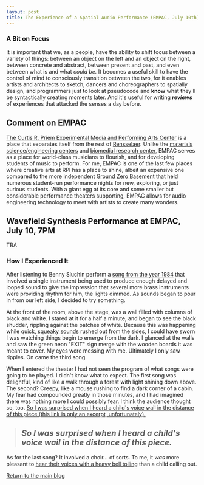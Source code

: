 ```yaml
---
layout: post
title: The Experience of a Spatial Audio Performance (EMPAC, July 10th)
---
```

### A Bit on Focus

It is important that we, as a people, have the ability to shift focus between a variety of things: between an object on the left and an object on the right, between concrete and abstract, between present and past, and even between what is and what _could be._ 
It becomes a useful skill to have the control of mind to consciously transition between the two, for it enables artists and architects to sketch, dancers and choreographers to spatially design, and programmers just to look at pseudocode and **know** what they'll be syntactically creating moments later.
And it's useful for writing _**reviews**_ of experiences that attacked the senses a day before.

## Comment on EMPAC

[The Curtis R. Priem Experimental Media and Performing Arts Center](http://empac.rpi.edu/) is a place that separates itself from the rest of [Rensselaer](http://rpi.edu/). Unlike the [materials science/engineering centers](http://manufacturing.eng.rpi.edu/MILL) and [biomedial research center](http://biotech.rpi.edu/), EMPAC serves as a place for world-class musicians to flourish, and for developing students of music to perform. For me, EMPAC is one of the last few places where creative arts at RPI has a place to shine, albeit an expensive one compared to the more independent [Ground Zero Basement](https://www.facebook.com/GZBasement/) that held numerous student-run performance nights for new, exploring, or just curious students. With a giant egg at its core and some smaller but considerable performance theaters supporting, EMPAC allows for audio engineering technology to meet with artists to create many wonders.

## Wavefield Synthesis Performance at EMPAC, July 10, 7PM

TBA

### How I Experienced It
After listening to Benny Sluchin perform a [song from the year 1984](https://www.youtube.com/watch?v=PuS0UUOwYag) that involved a single instrument being used to produce enough delayed and looped sound to give the impression that several more brass instruments were providing rhythm for him, the lights dimmed. As sounds began to pour in from our left side, I decided to try something. 

At the front of the room, above the stage, was a wall filled with columns of black and white. I stared at it for a half a minute, and began to see the black shudder, rippling against the patches of white. Because this was happening while [quick, squeaky sounds](https://soundcloud.com/h-parra/i-have-come-like-a-butterfly) rushed out from the sides, I could have sworn I was watching things begin to emerge from the dark. I glanced at the walls and saw the green neon "EXIT" sign merge with the wooden boards it was meant to cover. My eyes were messing with me. Ultimately I only saw ripples. On came the third song.

When I entered the theater I had not seen the program of what songs were going to be played. I didn't know what to expect. The first song was delightful, kind of like a walk through a forest with light shining down above. The second? Creepy, like a mouse rushing to find a dark corner of a cabin. My fear had compounded greatly in those minutes, and I had imagined there was nothing more I could possibly fear. I think the audience thought so, too. [So I was surprised when I heard a child's voice wail in the distance of this piece (this link is only an excerpt, unfortunately).](https://soundcloud.com/natashabarrett/he-slowly-fell-extract)
> ## _So I was surprised when I heard a child's voice wail in the distance of this piece._

As for the last song? It involved a choir... of sorts. To me, it *was* more pleasant to [hear their voices with a heavy bell tolling](https://www.youtube.com/watch?v=tUrzk_sCwso) than a child calling out. 

[Return to the main blog](https://ngain.github.io/)
